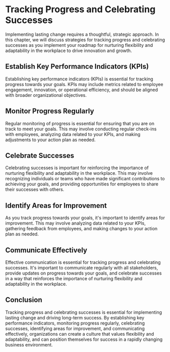 Tracking Progress and Celebrating Successes
=====================================================================================================

Implementing lasting change requires a thoughtful, strategic approach. In this chapter, we will discuss strategies for tracking progress and celebrating successes as you implement your roadmap for nurturing flexibility and adaptability in the workplace to drive innovation and growth.

Establish Key Performance Indicators (KPIs)
-------------------------------------------

Establishing key performance indicators (KPIs) is essential for tracking progress towards your goals. KPIs may include metrics related to employee engagement, innovation, or operational efficiency, and should be aligned with broader organizational objectives.

Monitor Progress Regularly
--------------------------

Regular monitoring of progress is essential for ensuring that you are on track to meet your goals. This may involve conducting regular check-ins with employees, analyzing data related to your KPIs, and making adjustments to your action plan as needed.

Celebrate Successes
-------------------

Celebrating successes is important for reinforcing the importance of nurturing flexibility and adaptability in the workplace. This may involve recognizing individuals or teams who have made significant contributions to achieving your goals, and providing opportunities for employees to share their successes with others.

Identify Areas for Improvement
------------------------------

As you track progress towards your goals, it's important to identify areas for improvement. This may involve analyzing data related to your KPIs, gathering feedback from employees, and making changes to your action plan as needed.

Communicate Effectively
-----------------------

Effective communication is essential for tracking progress and celebrating successes. It's important to communicate regularly with all stakeholders, provide updates on progress towards your goals, and celebrate successes in a way that reinforces the importance of nurturing flexibility and adaptability in the workplace.

Conclusion
----------

Tracking progress and celebrating successes is essential for implementing lasting change and driving long-term success. By establishing key performance indicators, monitoring progress regularly, celebrating successes, identifying areas for improvement, and communicating effectively, organizations can create a culture that values flexibility and adaptability, and can position themselves for success in a rapidly changing business environment.
